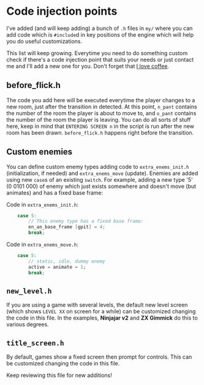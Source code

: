 # Code injection points

I've added (and will keep adding) a bunch of `.h` files in `my/` where you can add code which is `#include`d in key positions of the engine which will help you do useful customizations.

This list will keep growing. Everytime you need to do something custom check if there's a code injection point that suits your needs or just contact me and I'll add a new one for you. Don't forget that [I love coffee](https://ko-fi.com/I2I0JUJ9).

## before_flick.h

The code you add here will be executed everytime the player changes to a new room, just after the transition in detected. At this point, `n_pant` contains the number of the room the player is about to move to, and `o_pant` contains the number of the room the player is leaving. You can do all sorts of stuff here, keep in mind that `ENTERING SCREEN n` in the script is run after the new room has been drawn. `before_flick.h` happens right before the transition.

## Custom enemies

You can define custom enemy types adding code to `extra_enems_init.h` (initialization, if needed) and `extra_enems_move` (update). Enemies are added using new `case`s of an existing `switch`. For example, adding a new type '5' (0 0101 000) of enemy which just exists somewhere and doesn't move (but animates) and has a fixed base frame:

Code in `extra_enems_init.h`:

```c
    case 5:
        // This enemy type has a fixed base frame: 
        en_an_base_frame [gpit] = 4;
        break;
```

Code in `extra_enems_move.h`: 

```c
    case 5:
        // static, idle, dummy enemy
        active = animate = 1;
        break;
```

## `new_level.h`

If you are using a game with several levels, the default new level screen (which shows `LEVEL XX` on screen for a while) can be customized changing the code in this file. In the examples, **Ninjajar v2** and **ZX Gimmick** do this to various degrees.

## `title_screen.h`

By default, games show a fixed screen then prompt for controls. This can be customized changing the code in this file. 

Keep reviewing this file for new additions!
